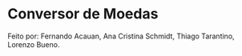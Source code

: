 # Conversor de Moedas

Feito por: Fernando Acauan, Ana Cristina Schmidt, Thiago Tarantino, Lorenzo Bueno.